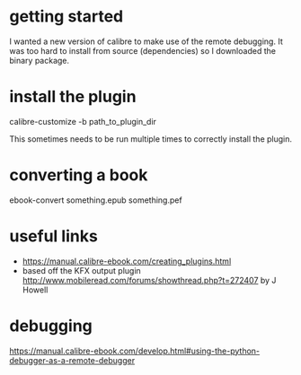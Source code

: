 # getting started

I wanted a new version of calibre to make use of the remote debugging.
It was too hard to install from source (dependencies) so I downloaded the binary package.

# install the plugin

calibre-customize -b path_to_plugin_dir

This sometimes needs to be run multiple times to correctly install the plugin.

# converting a book

ebook-convert something.epub something.pef

# useful links

* https://manual.calibre-ebook.com/creating_plugins.html
* based off the KFX output plugin http://www.mobileread.com/forums/showthread.php?t=272407 by J Howell

# debugging

https://manual.calibre-ebook.com/develop.html#using-the-python-debugger-as-a-remote-debugger
